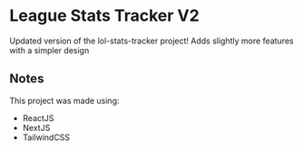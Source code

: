 # League Stats Tracker V2

Updated version of the lol-stats-tracker project!
Adds slightly more features with a simpler design

## Notes

This project was made using:

-   ReactJS
-   NextJS
-   TailwindCSS
